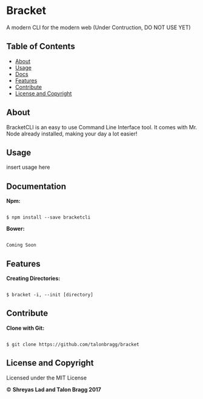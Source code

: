 # Bracket
A modern CLI for the modern web
(Under Contruction, DO NOT USE YET)

## Table of Contents
- <a href="#about">About</a>
- <a href="#usage">Usage</a>
- <a href="#docs">Docs</a>
- <a href="#feat">Features</a>
- <a href="#cont">Contribute</a>
- <a href="#l">License and Copyright</a>

<a name="about"></a>
## About

BracketCLI is an easy to use Command Line Interface tool. It comes with Mr. Node already installed, making your day a lot easier!

<a name="usage"></a>
## Usage

insert usage here

<a name="docs"></a>
## Documentation

**Npm:** 

```shell

$ npm install --save bracketcli

```

**Bower:** 

```shell

Coming Soon

```

<a name="feat"></a>
## Features

**Creating Directories:** 

```shell

$ bracket -i, --init [directory]

```

<a name="cont"></a>
## Contribute

**Clone with Git:** 

```shell

$ git clone https://github.com/talonbragg/bracket

```

<a name="l"></a>
## License and Copyright

Licensed under the MIT License

:copyright: **Shreyas Lad and Talon Bragg 2017**

